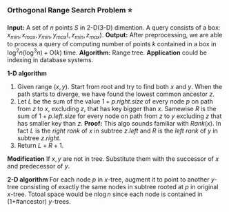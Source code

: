 ### Orthogonal Range Search Problem ⭐

**Input:** A set of $n$ points $S$ in 2-D(3-D) dimention. A query consists of a box: $x_{min},x_{max},y_{min},y_{max}(,z_{min},z_{max})$.
**Output:** After preprocessing, we are able to process a query of computing number of points $k$ contained in a box in $\log^2{n}(\log^3{n})+\text{O}(k)$ time.
**Algorithm:** Range tree.
**Application** could be indexing in database systems.

**1-D algorithm**
1. Given range $(x,y)$. Start from root and try to find both $x$ and $y$. When the path starts to diverge, we have found the lowest common ancestor $z$.
2. Let $L$ be the sum of the value $1+p.right.size$ of every node $p$ on path from $z$ to $x$, excluding $z$, that has key bigger than $x$. 
Samewise $R$ is the sum of $1+p.left.size$ for every node on path from $z$ to $y$ excluding $z$ that has smaller key than $z$.
**Proof:**
This algo sounds familiar with $Rank(x)$. In fact $L$ is the *right rank* of $x$ in subtree $z.left$ and $R$ is the *left rank* of $y$ in subtree $z.right$.
3. Return $L+R+1$.

**Modification**
If $x,y$ are not in tree. Substitute them with the successor of $x$ and predecessor of $y$.

**2-D algorithm**
For each node $p$ in $x$-tree, augment it to point to another $y$-tree consisting of exactly the same nodes in subtree rooted at $p$ in original $x$-tree. Totoal space would be $n\log{n}$ since each node is contained in (1+#ancestor) $y$-trees. 